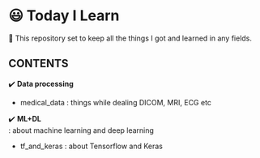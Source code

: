 # 😃 Today I Learn
🌱 This repository set to keep all the things I got and learned in any fields. 

## CONTENTS
✔️ **Data processing**  
- medical_data : things while dealing DICOM, MRI, ECG etc

✔️ **ML+DL**   
: about machine learning and deep learning
- tf_and_keras : about Tensorflow and Keras  
